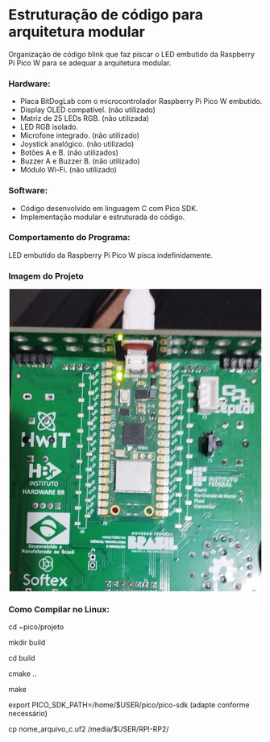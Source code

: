 # Estruturação de código para arquitetura modular

Organização de código blink que faz piscar o LED embutido da Raspberry Pi Pico W para se adequar a arquitetura modular.

### Hardware:

- Placa BitDogLab com o microcontrolador Raspberry Pi Pico W embutido.
- Display OLED compatível. (não utilizado)
- Matriz de 25 LEDs RGB. (não utilizada)
- LED RGB isolado. 
- Microfone integrado. (não utilizado)
- Joystick analógico. (não utilizado)
- Botões A e B. (não utilizados)
- Buzzer A e Buzzer B. (não utilizado)
- Módulo Wi-Fi. (não utilizado)

### Software:

- Código desenvolvido em linguagem C com Pico SDK.
- Implementação modular e estruturada do código.

### Comportamento do Programa:

LED embutido da Raspberry Pi Pico W pisca indefinidamente.

### Imagem do Projeto
<p align="center">
  <img src="https://github.com/guilherme-ro/guilherme_ramos_embarcatech_HBr_2025/raw/main/projetos/led_embutido_blink_modular/assets/led_RP2040_blink.jpg" width="500" height="600" alt="LED RP2040">
</p>

### Como Compilar no Linux:

cd ~pico/projeto

mkdir build

cd build

cmake ..

make

export PICO_SDK_PATH=/home/$USER/pico/pico-sdk 
(adapte conforme necessário)

cp nome_arquivo_c.uf2 /media/$USER/RPI-RP2/


